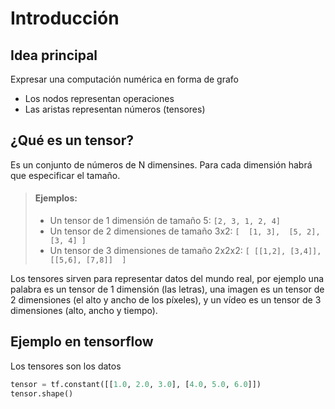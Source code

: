 # Introducción

## Idea principal

Expresar una computación numérica en forma de grafo

* Los nodos representan operaciones
* Las aristas representan números (tensores)


## ¿Qué es un tensor?

Es un conjunto de números de N dimensines. Para cada dimensión habrá que especificar el tamaño.

> #### Ejemplos:
>
> * Un tensor de 1 dimensión de tamaño 5: `[2, 3, 1, 2, 4]`
> * Un tensor de 2 dimensiones de tamaño 3x2: `[  [1, 3],  [5, 2],  [3, 4] ]`
> * Un tensor de 3 dimensiones de tamaño 2x2x2: `[ [[1,2], [3,4]],  [[5,6], [7,8]]  ]`

Los tensores sirven para representar datos del mundo real, por ejemplo una palabra es un tensor de 1 dimensión (las letras), una imagen es un tensor de 2 dimensiones (el alto y ancho de los píxeles), y un vídeo es un tensor de 3 dimensiones (alto, ancho y tiempo).


## Ejemplo en tensorflow

Los tensores son los datos 

```python
tensor = tf.constant([[1.0, 2.0, 3.0], [4.0, 5.0, 6.0]])
tensor.shape()
```


